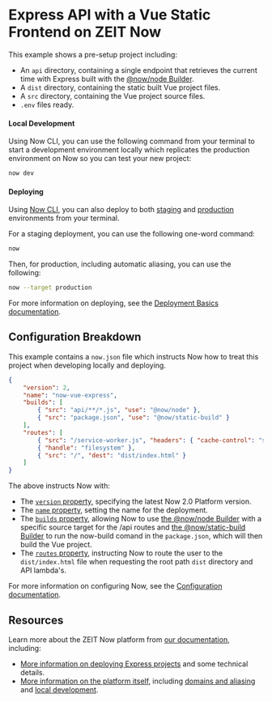 # Express API with a Vue Static Frontend on ZEIT Now

This example shows a pre-setup project including:

- An `api` directory, containing a single endpoint that retrieves the current time with Express built with the [@now/node Builder](https://zeit.co/docs/v2/deployments/official-builders/node-js-now-node/).
- A `dist` directory, containing the static built Vue project files.
- A `src` directory, containing the Vue project source files.
- `.env` files ready.


#### Local Development

Using Now CLI, you can use the following command from your terminal to start a development environment locally which replicates the production environment on Now so you can test your new project:

```bash
now dev
```

#### Deploying

Using [Now CLI](https://zeit.co/download), you can also deploy to both [staging](https://zeit.co/docs/v2/domains-and-aliases/aliasing-a-deployment#staging) and [production](https://zeit.co/docs/v2/domains-and-aliases/aliasing-a-deployment#production) environments from your terminal.

For a staging deployment, you can use the following one-word command:

```bash
now
```

Then, for production, including automatic aliasing, you can use the following:

```bash
now --target production
```

For more information on deploying, see the [Deployment Basics documentation](https://zeit.co/docs/v2/deployments/basics#introducing-a-build-step).

## Configuration Breakdown

This example contains a `now.json` file which instructs Now how to treat this project when developing locally and deploying.

```json
{
    "version": 2,
    "name": "now-vue-express",
    "builds": [
        { "src": "api/**/*.js", "use": "@now/node" },
        { "src": "package.json", "use": "@now/static-build" }
    ],
    "routes": [
        { "src": "/service-worker.js", "headers": { "cache-control": "s-maxage=0" } },
        { "handle": "filesystem" },
        { "src": "/", "dest": "dist/index.html" }
    ]
}
```

The above instructs Now with:

- The [`version` property](https://zeit.co/docs/v2/deployments/configuration#version), specifying the latest Now 2.0 Platform version.
- The [`name` property](https://zeit.co/docs/v2/deployments/configuration#name), setting the name for the deployment.
- The [`builds` property](https://zeit.co/docs/v2/deployments/configuration#builds), allowing Now to use [the @now/node Builder](https://zeit.co/docs/v2/deployments/official-builders/node-js-now-node/) with a specific source target for the /api routes and [the @now/static-build Builder](https://zeit.co/docs/v2/deployments/official-builders/static-now-static/) to run the now-build comand in the `package.json`, which will then build the Vue project. 
- The [`routes` property](https://zeit.co/docs/v2/deployments/configuration#routes), instructing Now to route the user to the `dist/index.html` file when requesting the root path `dist` directory and API lambda's.

For more information on configuring Now, see the [Configuration documentation](https://zeit.co/docs/v2/deployments/configuration).

## Resources

Learn more about the ZEIT Now platform from [our documentation](https://zeit.co/docs), including:

- [More information on deploying Express projects](https://zeit.co/docs/v2/deployments/official-builders/node-js-now-node/) and some technical details.
- [More information on the platform itself](https://zeit.co/docs), including [domains and aliasing](https://zeit.co/docs/v2/domains-and-aliases/introduction/) and [local development](https://zeit.co/docs/v2/development/basics/).
